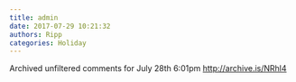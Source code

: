 ```yaml
---
title: admin
date: 2017-07-29 10:21:32
authors: Ripp
categories: Holiday
---
```


 Archived unfiltered comments for July 28th 6:01pm
http://archive.is/NRhl4